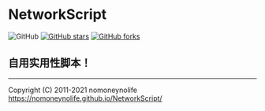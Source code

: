 # NetworkScript

![GitHub](https://img.shields.io/github/license/mashape/apistatus.svg)
[![GitHub stars](https://img.shields.io/github/stars/nomoneynolife/NetworkScript.svg?style=popout&label=Stars)](https://github.com/nomoneynolife/NetworkScript/stargazers)
[![GitHub forks](https://img.shields.io/github/forks/nomoneynolife/NetworkScript.svg?style=popout&label=Fork)](https://github.com/nomoneynolife/NetworkScript/fork)

## 自用实用性脚本！







---
Copyright (C) 2011-2021 nomoneynolife <https://nomoneynolife.github.io/NetworkScript/>

